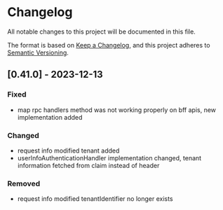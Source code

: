 # Changelog

All notable changes to this project will be documented in this file.

The format is based on [Keep a Changelog](https://keepachangelog.com/en/1.0.0/),
and this project adheres to [Semantic Versioning](https://semver.org/spec/v2.0.0.html).

## [0.41.0] - 2023-12-13

### Fixed

- map rpc handlers method was not working properly on bff apis, new implementation added

### Changed

- request info modified tenant added
- userInfoAuthenticationHandler implementation changed, tenant information fetched from claim instead of header

### Removed

- request info modified tenantIdentifier no longer exists